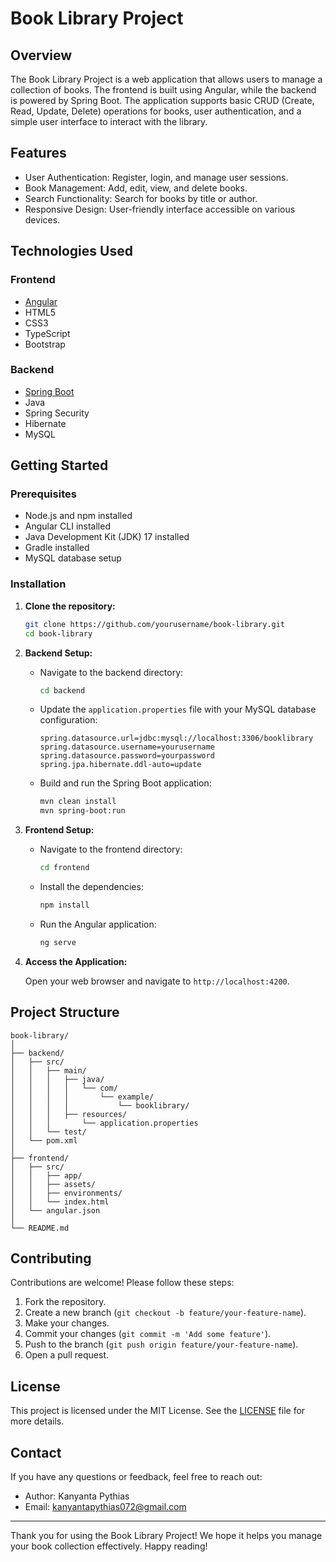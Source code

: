 # Book Library Project

## Overview

The Book Library Project is a web application that allows users to manage a collection of books. The frontend is built using Angular, while the backend is powered by Spring Boot. The application supports basic CRUD (Create, Read, Update, Delete) operations for books, user authentication, and a simple user interface to interact with the library.

## Features

- User Authentication: Register, login, and manage user sessions.
- Book Management: Add, edit, view, and delete books.
- Search Functionality: Search for books by title or author.
- Responsive Design: User-friendly interface accessible on various devices.

## Technologies Used

### Frontend
- [Angular](https://angular.io/)
- HTML5
- CSS3
- TypeScript
- Bootstrap

### Backend
- [Spring Boot](https://spring.io/projects/spring-boot)
- Java
- Spring Security
- Hibernate
- MySQL

## Getting Started

### Prerequisites

- Node.js and npm installed
- Angular CLI installed
- Java Development Kit (JDK) 17 installed
- Gradle installed
- MySQL database setup

### Installation

1. **Clone the repository:**
    ```bash
    git clone https://github.com/yourusername/book-library.git
    cd book-library
    ```

2. **Backend Setup:**

    - Navigate to the backend directory:
      ```bash
      cd backend
      ```
    - Update the `application.properties` file with your MySQL database configuration:
      ```properties
      spring.datasource.url=jdbc:mysql://localhost:3306/booklibrary
      spring.datasource.username=yourusername
      spring.datasource.password=yourpassword
      spring.jpa.hibernate.ddl-auto=update
      ```
    - Build and run the Spring Boot application:
      ```bash
      mvn clean install
      mvn spring-boot:run
      ```

3. **Frontend Setup:**

    - Navigate to the frontend directory:
      ```bash
      cd frontend
      ```
    - Install the dependencies:
      ```bash
      npm install
      ```
    - Run the Angular application:
      ```bash
      ng serve
      ```

4. **Access the Application:**

    Open your web browser and navigate to `http://localhost:4200`.

## Project Structure

```
book-library/
│
├── backend/
│   ├── src/
│   │   ├── main/
│   │   │   ├── java/
│   │   │   │   └── com/
│   │   │   │       └── example/
│   │   │   │           └── booklibrary/
│   │   │   ├── resources/
│   │   │       └── application.properties
│   │   └── test/
│   └── pom.xml
│
├── frontend/
│   ├── src/
│   │   ├── app/
│   │   ├── assets/
│   │   ├── environments/
│   │   └── index.html
│   └── angular.json
│
└── README.md
```

## Contributing

Contributions are welcome! Please follow these steps:

1. Fork the repository.
2. Create a new branch (`git checkout -b feature/your-feature-name`).
3. Make your changes.
4. Commit your changes (`git commit -m 'Add some feature'`).
5. Push to the branch (`git push origin feature/your-feature-name`).
6. Open a pull request.

## License

This project is licensed under the MIT License. See the [LICENSE](LICENSE) file for more details.

## Contact

If you have any questions or feedback, feel free to reach out:

- Author: Kanyanta Pythias
- Email: kanyantapythias072@gmail.com

---

Thank you for using the Book Library Project! We hope it helps you manage your book collection effectively. Happy reading!
